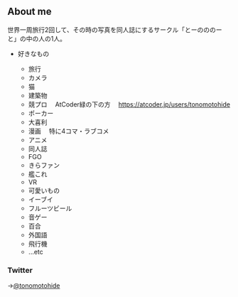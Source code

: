 ## About me

世界一周旅行2回して、その時の写真を同人誌にするサークル「とーのののーと」の中の人の1人。 

- 好きなもの

  - 旅行
  - カメラ
  - 猫
  - 建築物
  - 競プロ
  　AtCoder緑の下の方
  　https://atcoder.jp/users/tonomotohide
  - ポーカー
  - 大喜利
  - 漫画
  　特に4コマ・ラブコメ
  - アニメ
  - 同人誌
  - FGO
  - きらファン
  - 艦これ
  - VR
  - 可愛いもの
  - イーブイ
  - フルーツビール
  - 音ゲー
  - 百合
  - 外国語
  - 飛行機
  - ...etc

### Twitter

→[@tonomotohide](https://twitter.com/tonomotohide)